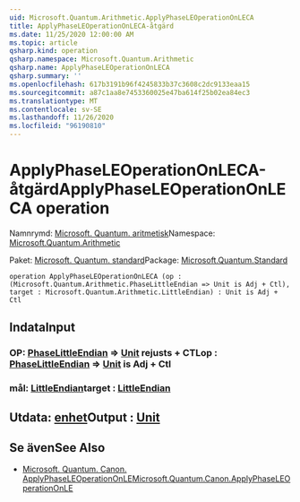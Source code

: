 ```yaml
---
uid: Microsoft.Quantum.Arithmetic.ApplyPhaseLEOperationOnLECA
title: ApplyPhaseLEOperationOnLECA-åtgärd
ms.date: 11/25/2020 12:00:00 AM
ms.topic: article
qsharp.kind: operation
qsharp.namespace: Microsoft.Quantum.Arithmetic
qsharp.name: ApplyPhaseLEOperationOnLECA
qsharp.summary: ''
ms.openlocfilehash: 617b3191b96f4245833b37c3608c2dc9133eaa15
ms.sourcegitcommit: a87c1aa8e7453360025e47ba614f25b02ea84ec3
ms.translationtype: MT
ms.contentlocale: sv-SE
ms.lasthandoff: 11/26/2020
ms.locfileid: "96190810"
---
```

# <a name="applyphaseleoperationonleca-operation"></a><span data-ttu-id="f3672-102">ApplyPhaseLEOperationOnLECA-åtgärd</span><span class="sxs-lookup"><span data-stu-id="f3672-102">ApplyPhaseLEOperationOnLECA operation</span></span>

<span data-ttu-id="f3672-103">Namnrymd: [Microsoft. Quantum. aritmetisk](xref:Microsoft.Quantum.Arithmetic)</span><span class="sxs-lookup"><span data-stu-id="f3672-103">Namespace: [Microsoft.Quantum.Arithmetic](xref:Microsoft.Quantum.Arithmetic)</span></span>

<span data-ttu-id="f3672-104">Paket: [Microsoft. Quantum. standard](https://nuget.org/packages/Microsoft.Quantum.Standard)</span><span class="sxs-lookup"><span data-stu-id="f3672-104">Package: [Microsoft.Quantum.Standard](https://nuget.org/packages/Microsoft.Quantum.Standard)</span></span>




```qsharp
operation ApplyPhaseLEOperationOnLECA (op : (Microsoft.Quantum.Arithmetic.PhaseLittleEndian => Unit is Adj + Ctl), target : Microsoft.Quantum.Arithmetic.LittleEndian) : Unit is Adj + Ctl
```


## <a name="input"></a><span data-ttu-id="f3672-105">Indata</span><span class="sxs-lookup"><span data-stu-id="f3672-105">Input</span></span>

### <a name="op--phaselittleendian--unit--is-adj--ctl"></a><span data-ttu-id="f3672-106">OP: [PhaseLittleEndian](xref:Microsoft.Quantum.Arithmetic.PhaseLittleEndian) => [Unit](xref:microsoft.quantum.lang-ref.unit)  rejusts + CTL</span><span class="sxs-lookup"><span data-stu-id="f3672-106">op : [PhaseLittleEndian](xref:Microsoft.Quantum.Arithmetic.PhaseLittleEndian) => [Unit](xref:microsoft.quantum.lang-ref.unit)  is Adj + Ctl</span></span>




### <a name="target--littleendian"></a><span data-ttu-id="f3672-107">mål: [LittleEndian](xref:Microsoft.Quantum.Arithmetic.LittleEndian)</span><span class="sxs-lookup"><span data-stu-id="f3672-107">target : [LittleEndian](xref:Microsoft.Quantum.Arithmetic.LittleEndian)</span></span>





## <a name="output--unit"></a><span data-ttu-id="f3672-108">Utdata: [enhet](xref:microsoft.quantum.lang-ref.unit)</span><span class="sxs-lookup"><span data-stu-id="f3672-108">Output : [Unit](xref:microsoft.quantum.lang-ref.unit)</span></span>



## <a name="see-also"></a><span data-ttu-id="f3672-109">Se även</span><span class="sxs-lookup"><span data-stu-id="f3672-109">See Also</span></span>

- [<span data-ttu-id="f3672-110">Microsoft. Quantum. Canon. ApplyPhaseLEOperationOnLE</span><span class="sxs-lookup"><span data-stu-id="f3672-110">Microsoft.Quantum.Canon.ApplyPhaseLEOperationOnLE</span></span>](xref:Microsoft.Quantum.Canon.ApplyPhaseLEOperationOnLE)